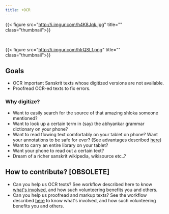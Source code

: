 ```yaml
---
title: +OCR
---
```


{{< figure src="http://i.imgur.com/h4K8Jqk.jpg" title="" class="thumbnail">}}

 

{{< figure src="http://i.imgur.com/hIrQSLf.png" title="" class="thumbnail">}}

  

  

## Goals

- OCR important Sanskrit texts whose digitized versions are not available.
- Proofread OCR-ed texts to fix errors.

### Why digitize?

- Want to easily search for the source of that amazing shloka someone mentioned?
- Want to look up a certain term in (say) the abhyankar grammar dictionary on your phone?
- Want to read flowing text comfortably on your tablet on phone? Want your annotations to be safe for ever? (See advantages described [here](../books.md))
- Want to carry an entire library on your tablet?
- Want your phone to read out a certain text?
- Dream of a richer sanskrit wikipedia, wikisource etc..?

## How to contribute? [OBSOLETE]

- Can you help us OCR texts? See workflow described here to know [what's involved](ocr-ing./), and how such volunteering benefits you and others.
- Can you help us proofread and markup texts? See the workflow described [here](corrections./) to know what's involved, and how such volunteering benefits you and others.
